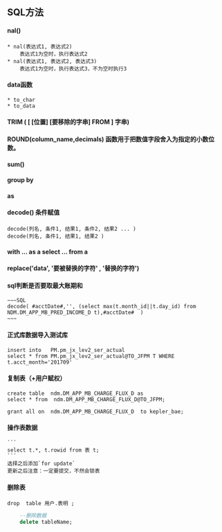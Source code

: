 ## SQL方法

####  nal()
    * nal(表达式1, 表达式2)
        表达式1为空时，执行表达式2
    * nal(表达式1, 表达式2, 表达式3)
        表达式1为空时，执行表达式3，不为空时执行3

####  data函数
    * to_char
    * to_data
####  TRIM ( [ [位置] [要移除的字串] FROM ] 字串)
####  ROUND(column_name,decimals) 函数用于把数值字段舍入为指定的小数位数。
####  sum()
####  group by
####  as
####  decode() 条件赋值
    decode(列名, 条件1, 结果1, 条件2, 结果2 ... )
    decode(列名, 条件1, 结果1, 结果2 )
####  with ... as a  select ... from a
#### replace('data', '要被替换的字符' , '替换的字符')




#### sql判断是否要取最大账期和
    ~~~SQL
    decode( #acctDate#,'', (select max(t.month_id||t.day_id) from  NDM.DM_APP_MB_PRED_INCOME_D t),#acctDate#  )
    ~~~

#### 正式库数据导入测试库
    insert into   PM.pm_jx_lev2_ser_actual
    select * from PM.pm_jx_lev2_ser_actual@TO_JFPM T WHERE t.acct_month='201709'

#### 复制表（+用户赋权）
    create table  ndm.DM_APP_MB_CHARGE_FLUX_D as
    select * from  ndm.DM_APP_MB_CHARGE_FLUX_D@TO_JFPM;

    grant all on  ndm.DM_APP_MB_CHARGE_FLUX_D  to kepler_bae;

#### 操作表数据
    ```
    select t.*, t.rowid from 表 t;
    ```
    选择之后添加`for update`
    更新之后注意：一定要提交，不然会锁表

#### 删除表
    drop  table 用户.表明 ;

~~~sql
    --删除数据
    delete tableName;
~~~
